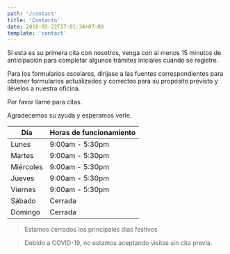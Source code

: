 ```yaml
---
path: '/contact'
title: 'Contacto'
date: 2018-02-22T17:01:34+07:00
template: 'contact'
---
```


Si esta es su primera cita con nosotros, venga con al menos 15 minutos de anticipación para completar algunos trámites iniciales cuando se registre.

Para los formularios escolares, diríjase a las fuentes correspondientes para obtener formularios actualizados y correctos para su propósito previsto y llévelos a nuestra oficina.

Por favor llame para citas.

Agradecemos su ayuda y esperamos verle.

| Día       | Horas de funcionamiento |
| --------- | ----------------------- |
| Lunes     | 9:00am - 5:30pm         |
| Martes    | 9:00am - 5:30pm         |
| Miércoles | 9:00am - 5:30pm         |
| Jueves    | 9:00am - 5:30pm         |
| Viernes   | 9:00am - 5:30pm         |
| Sábado    | Cerrada                 |
| Domingo   | Cerrada                 |

> Estamos cerrados los principales días festivos.

> Debido a COVID-19, no estamos aceptando visitas sin cita previa.
